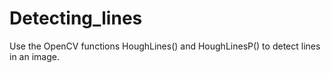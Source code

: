 # Detecting_lines
Use the OpenCV functions HoughLines() and HoughLinesP() to detect lines in an image.
